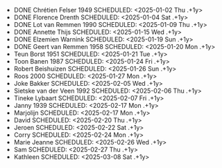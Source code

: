 - DONE Chrétien Felser 1949
  SCHEDULED: <2025-01-02 Thu .+1y>
- DONE Florence Drenth
  SCHEDULED: <2025-01-04 Sat .+1y>
- DONE Lot van Remmen 1990
  SCHEDULED: <2025-01-09 Thu .+1y>
- DONE Annette Thijs
  SCHEDULED: <2025-01-15 Wed .+1y>
- DONE Elzemien Warnink
  SCHEDULED: <2025-01-19 Sun .+1y>
- DONE Geert van Remmen 1958
  SCHEDULED: <2025-01-20 Mon .+1y>
- Teun Borst 1951
  SCHEDULED: <2025-01-21 Tue .+1y>
- Toon Banen 1987
  SCHEDULED: <2025-01-24 Fri .+1y>
- Robert Beishuizen
  SCHEDULED: <2025-01-26 Sun .+1y>
- Roos 2000
  SCHEDULED: <2025-01-27 Mon .+1y>
- Joke Bakker
  SCHEDULED: <2025-02-05 Wed .+1y>
- Sietske van der Veen 1992
  SCHEDULED: <2025-02-06 Thu .+1y>
- Tineke Lybaart
  SCHEDULED: <2025-02-07 Fri .+1y>
- Janny 1939
  SCHEDULED: <2025-02-17 Mon .+1y>
- Marjolijn
  SCHEDULED: <2025-02-17 Mon .+1y>
- David
  SCHEDULED: <2025-02-20 Thu .+1y>
- Jeroen
  SCHEDULED: <2025-02-22 Sat .+1y>
- Corry
  SCHEDULED: <2025-02-24 Mon .+1y>
- Marie Jeanne
  SCHEDULED: <2025-02-26 Wed .+1y>
- Sam
  SCHEDULED: <2025-02-27 Thu .+1y>
- Kathleen
  SCHEDULED: <2025-03-08 Sat .+1y>